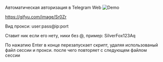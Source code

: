 Автоматическая авторизация в Telegram Web 
![Demo]([https://raw.githubusercontent.com/your-username/your-repo-name/path/to/Sr0Zr.gif](https://github.com/meKryztal/telegramweb/blob/main/Work.gif))

https://gifyu.com/image/Sr0Zr

Вид прокси: user:pass@ip:port

Ставит ник если его нету, ники без @, пример: SilverFox123Aq


По нажатию Enter в конце перезапускает скрипт, удаляя использованый файл сессии и прокси. после чего повторяет с следующем файлом сессии

